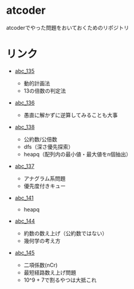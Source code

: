 # atcoder
atcoderでやった問題をおいておくためのリポジトリ

# リンク
- [abc_135](/beginner_contests/con_135/knowledge.md)
    - 動的計画法
    - 13の倍数の判定法

- [abc_136](/beginner_contests/con_136/knowledge.md)
    - 愚直に解かずに逆算してみることも大事

- [abc_138](/beginner_contests/con_138/knowledge.md)
    - 公約数/公倍数
    - dfs（深さ優先探索）
    - heapq（配列内の最小値・最大値をn個抽出）

- [abc_137](/beginner_contests/con_137/knowledge.md)
    - アナグラム系問題
    - 優先度付きキュー

- [abc_141](/beginner_contests/con_141/knowledge.md)
    - heapq

- [abc_144](/beginner_contests/abc144/knowledge.md)
    - 約数の数え上げ（公約数ではない）
    - 幾何学の考え方

- [abc_145](/beginner_contests/abc145/knowledge.md)
    - 二項係数(nCr)
    - 最短経路数え上げ問題
    - 10^9 + 7で割るやつは大抵これ


